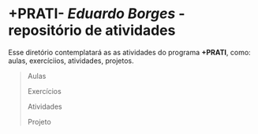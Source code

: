 # +PRATI- *Eduardo Borges* - repositório de atividades

<p> Esse diretório contemplatará as as atividades do programa <Strong>+PRATI</Strong>, como: aulas, exercíciios, atividades, projetos. </p>

> Aulas 
>
> Exercícios
> 
> Atividades
> 
> Projeto
